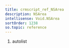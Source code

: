 ```yaml
---
title: crmscript_ref_NSArea
description: NSArea
intellisense: Void.NSArea
sortOrder: 1238
so.topic: reference
---
```







1. autolist

